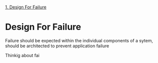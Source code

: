 [1. Design For Failure](#design-for-failure)

# Design For Failure
Failure should be expected within the individual components of a sytem, should be architected to prevent application failure

Thinkig about fai